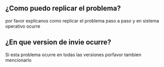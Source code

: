 ## ¿Como puedo replicar el problema?
por favor explicanos como replicar el problema paso a paso y en sistema operativo ocurre
## ¿En que version de invie ocurre?
Si esta problema ocurre en todas las versiones porfavor tambien mencionarlo
